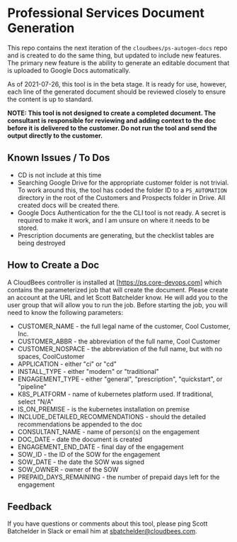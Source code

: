 # Professional Services Document Generation

This repo contains the next iteration of the `cloudbees/ps-autogen-docs` repo and is created to do the same thing, but updated to include new features. The primary new feature is the ability to generate an editable document that is uploaded to Google Docs automatically.

As of 2021-07-26, this tool is in the beta stage. It is ready for use, however, each line of the generated document should be reviewed closely to ensure the content is up to standard.

**NOTE: This tool is not designed to create a completed document. The consultant is responsible for reviewing and adding context to the doc before it is delivered to the customer. Do not run the tool and send the output directly to the customer.**

## Known Issues / To Dos
* CD is not include at this time
* Searching Google Drive for the appropriate customer folder is not trivial. To work around this, the tool has coded the folder ID to a `PS_AUTOMATION` directory in the root of the Customers and Prospects folder in Drive. All created docs will be created there.
* Google Docs Authentication for the the CLI tool is not ready. A secret is required to make it work, and I am unsure on where it needs to be stored.
* Prescription documents are generating, but the checklist tables are being destroyed

## How to Create a Doc
A CloudBees controller is installed at [https://ps.core-devops.com] which contains the parameterized job that will create the document. Please create an account at the URL and let Scott Batchelder know. He will add you to the user group that will allow you to run the job. Before starting the job, you will need to know the following parameters:
* CUSTOMER_NAME - the full legal name of the customer, Cool Customer, Inc.
* CUSTOMER_ABBR - the abbreviation of the full name, Cool Customer
* CUSTOMER_NOSPACE - the abbreviation of the full name, but with no spaces, CoolCustomer
* APPLICATION - either "ci" or "cd"
* INSTALL_TYPE - either "modern" or "traditional"
* ENGAGEMENT_TYPE - either "general", "prescription", "quickstart", or "pipeline"
* K8S_PLATFORM - name of kubernetes platform used. If traditional, select "N/A"
* IS_ON_PREMISE - is the kubernetes installation on premise
* INCLUDE_DETAILED_RECOMMENDATIONS - should the detailed recommendations be appended to the doc
* CONSULTANT_NAME - name of person(s) on the engagement
* DOC_DATE - date the document is created
* ENGAGEMENT_END_DATE - final day of the engagement
* SOW_ID - the ID of the SOW for the engagement
* SOW_DATE - the date the SOW was signed
* SOW_OWNER - owner of the SOW
* PREPAID_DAYS_REMAINING - the number of prepaid days left for the engagement

## Feedback
If you have questions or comments about this tool, please ping Scott Batchelder in Slack or email him at sbatchelder@cloudbees.com.

